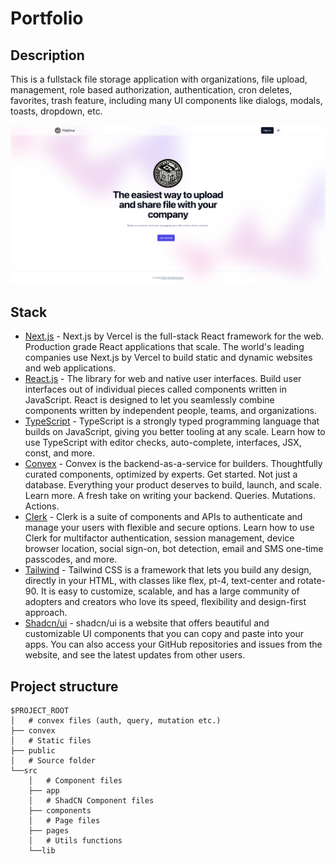 # Portfolio

<!-- [https://remimeullemeestre.dev](https://remimeullemeestre.dev) -->

## Description

This is a fullstack file storage application with organizations, file upload, management, role based authorization, authentication, cron deletes, favorites, trash feature, including many UI components like dialogs, modals, toasts, dropdown, etc.

![Project thumbnail](./public/home.png)

## Stack

- [Next.js](https://nextjs.org) - Next.js by Vercel is the full-stack React framework for the web. Production grade React applications that scale. The world's leading companies use Next.js by Vercel to build static and dynamic websites and web applications.
- [React.js](https://react.dev) - The library for web and native user interfaces. Build user interfaces out of individual pieces called components written in JavaScript. React is designed to let you seamlessly combine components written by independent people, teams, and organizations.
- [TypeScript](https://www.typescriptlang.org) - TypeScript is a strongly typed programming language that builds on JavaScript, giving you better tooling at any scale. Learn how to use TypeScript with editor checks, auto-complete, interfaces, JSX, const, and more.
- [Convex](https://www.convex.dev) - Convex is the backend-as-a-service for builders. Thoughtfully curated components, optimized by experts. Get started. Not just a database. Everything your product deserves to build, launch, and scale. Learn more. A fresh take on writing your backend. Queries. Mutations. Actions.
- [Clerk](https://www.clerk.com) - Clerk is a suite of components and APIs to authenticate and manage your users with flexible and secure options. Learn how to use Clerk for multifactor authentication, session management, device browser location, social sign-on, bot detection, email and SMS one-time passcodes, and more.
- [Tailwind](https://tailwindcss.com) - Tailwind CSS is a framework that lets you build any design, directly in your HTML, with classes like flex, pt-4, text-center and rotate-90. It is easy to customize, scalable, and has a large community of adopters and creators who love its speed, flexibility and design-first approach.
- [Shadcn/ui](https://ui.shadcn.com) - shadcn/ui is a website that offers beautiful and customizable UI components that you can copy and paste into your apps. You can also access your GitHub repositories and issues from the website, and see the latest updates from other users.

## Project structure

```
$PROJECT_ROOT
│   # convex files (auth, query, mutation etc.)
├── convex
│   # Static files
├── public
│   # Source folder
└──src
    │   # Component files
    ├── app
    │   # ShadCN Component files
    ├── components
    │   # Page files
    ├── pages
    │   # Utils functions
    └──lib
```